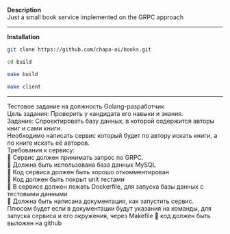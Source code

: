 **Description**<br>
Just a small book service implemented on the GRPC approach<br>

<hr>


**Installation**<br>

```bash
git clone https://github.com/chapa-ai/books.git

cd build

make build

make client

```

<hr>

Тестовое задание на должность Golang-разработчик<br>
Цель задания: Проверить у кандидата его навыки и знания.<br>
Задание: Спроектировать базу данных, в которой содержится авторы
книг и сами книги.<br> Необходимо написать сервис который будет по
автору искать книги, а по книге искать её авторов.<br>
Требования к сервису:<br>
 Сервис должен принимать запрос по GRPC.<br>
 Должна быть использована база данных MySQL<br>
 Код сервиса должен быть хорошо откомментирован<br>
 Код должен быть покрыт unit тестами<br>
 В сервисе должен лежать Dockerfile, для запуска базы данных с
тестовыми данными<br>
 Должна быть написана документация, как запустить сервис.<br>
Плюсом будет если в документации будут указания на команды,
для запуска сервиса и его окружения, через Makefile
 код должен быть выложен на github<br>




